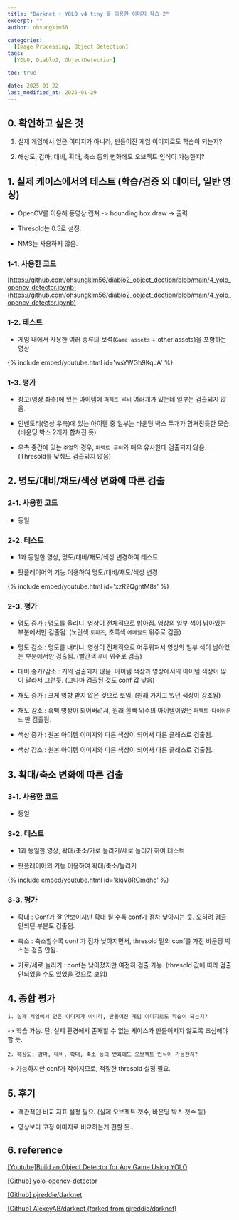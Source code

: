 ```yaml
---
title: "Darknet + YOLO v4 tiny 를 이용한 이미지 학습-2"
excerpt: ""
author: ohsungkim56

categories:
  [Image Processing, Object Detection]
tags:
  [YOLO, Diablo2, ObjectDetection]

toc: true

date: 2025-01-22
last_modified_at: 2025-01-29
---
```


## 0. 확인하고 싶은 것

1. 실제 게임에서 얻은 이미지가 아니라, 만들어진 게임 이미지로도 학습이 되는지?

2. 해상도, 감마, 대비, 확대, 축소 등의 변화에도 오브젝트 인식이 가능한지?

## 1. 실제 케이스에서의 테스트 (학습/검증 외 데이터, 일반 영상)

- OpenCV를 이용해 동영상 캡쳐 -> bounding box draw -> 출력

- Thresold는 0.5로 설정.

- NMS는 사용하지 않음.

### 1-1. 사용한 코드

[https://github.com/ohsungkim56/diablo2_object_dection/blob/main/4_yolo_opencv_detector.ipynb](https://github.com/ohsungkim56/diablo2_object_dection/blob/main/4_yolo_opencv_detector.ipynb)

### 1-2. 테스트

- 게임 내에서 사용한 여러 종류의 보석(`Game assets` + other assets)을 포함하는 영상

{% include embed/youtube.html id='wsYWGh9KqJA' %}

### 1-3. 평가

- 창고(영상 좌측)에 있는 아이템에 `퍼펙트 루비` 여러개가 있는데 일부는 검출되지 않음. 

- 인벤토리(영상 우측)에 있는 아이템 중 일부는 바운딩 박스 두개가 합쳐진듯한 모습. (바운딩 박스 2개가 합쳐진 듯)

- 우측 중간에 있는 `주얼`의 경우, `퍼펙트 루비`와 매우 유사한데 검출되지 않음. (Thresold를 낮춰도 검출되지 않음)


## 2. 명도/대비/채도/색상 변화에 따른 검출

### 2-1. 사용한 코드

- 동일

### 2-2. 테스트

- 1과 동일한 영상, 명도/대비/채도/색상 변경하여 테스트

- 팟플레이어의 기능 이용하여 명도/대비/채도/색상 변경

{% include embed/youtube.html id='xzR2QghtM8s' %}

### 2-3. 평가

- 명도 증가 : 명도를 올리니, 영상이 전체적으로 밝아짐. 영상의 일부 색이 남아있는 부분에서만 검출됨. (노란색 `토파즈`, 초록색 `에메랄드` 위주로 검출)

- 명도 감소 : 명도를 내리니, 영상이 전체적으로 어두워져서 영상의 일부 색이 남아있는 부분에서만 검출됨. (빨간색 `루비` 위주로 검출)

- 대비 증가/감소 : 거의 검출되지 않음. 아이템 색상과 영상에서의 아이템 색상이 많이 달라서 그런듯. (그나마 검출된 것도 conf 값 낮음)

- 채도 증가 : 크게 영향 받지 않은 것으로 보임. (원래 가지고 있던 색상이 강조됨)

- 채도 감소 : 흑백 영상이 되어버려서, 원래 흰색 위주의 아이템이었던 `퍼펙트 다이아몬드` 만 검출됨. 
 
- 색상 증가 : 원본 아이템 이미지와 다른 색상이 되어서 다른 클래스로 검출됨.

- 색상 감소 : 원본 아이템 이미지와 다른 색상이 되어서 다른 클래스로 검출됨.

## 3. 확대/축소 변화에 따른 검출

### 3-1. 사용한 코드

- 동일

### 3-2. 테스트

- 1과 동일한 영상, 확대/축소/가로 늘리기/세로 늘리기 하여 테스트

- 팟플레이어의 기능 이용하여 확대/축소/늘리기

{% include embed/youtube.html id='kkjV8RCmdhc' %}

### 3-3. 평가

- 확대 : Conf가 잘 안보이지만 확대 될 수록 conf가 점차 낮아지는 듯. 오히려 검출 안되던 부분도 검출됨. 

- 축소 : 축소할수록 conf 가 점차 낮아지면서, thresold 밑의 conf를 가진 바운딩 박스는 검출 안됨.

- 가로/세로 늘리기 : conf는 낮아졌지만 여전히 검출 가능. (thresold 값에 따라 검출 안되었을 수도 있었을 것으로 보임)

## 4. 종합 평가

```1. 실제 게임에서 얻은 이미지가 아니라, 만들어진 게임 이미지로도 학습이 되는지?```

-> 학습 가능. 단, 실제 환경에서 존재할 수 없는 케이스가 만들어지지 않도록 조심해야 할 듯.

```2. 해상도, 감마, 대비, 확대, 축소 등의 변화에도 오브젝트 인식이 가능한지?```

-> 가능하지만 conf가 작아지므로, 적절한 thresold 설정 필요.


## 5. 후기

- 객관적인 비교 지표 설정 필요. (실제 오브젝트 갯수, 바운딩 박스 갯수 등)

- 영상보다 고정 이미지로 비교하는게 편할 듯..

## 6. reference

[[Youtube]Build an Object Detector for Any Game Using YOLO](https://www.youtube.com/watch?v=RSXgyDf2ALo)

[[Github] yolo-opencv-detector](https://github.com/moises-dias/yolo-opencv-detector/tree/main)

[[Github] pjreddie/darknet](https://github.com/pjreddie/darknet)

[[Github] AlexeyAB/darknet (forked from pjreddie/darknet)](https://github.com/AlexeyAB/darknet)
